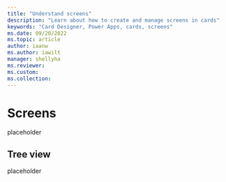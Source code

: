 ```yaml
---
title: "Understand screens"
description: "Learn about how to create and manage screens in cards"
keywords: "Card Designer, Power Apps, cards, screens"
ms.date: 09/20/2022
ms.topic: article
author: iaanw
ms.author: iawilt
manager: shellyha
ms.reviewer: 
ms.custom: 
ms.collection: 
---
```


# Screens

placeholder

## Tree view

placeholder
